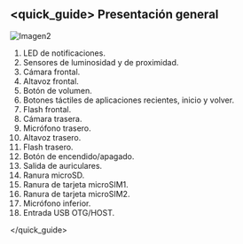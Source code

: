 ## <quick_guide> Presentación general

![Imagen2](http://static.energysistem.com/images/manuals/39725/54ec60ea3e352.jpg)

1. LED de notificaciones.
2. Sensores de luminosidad y de proximidad.
3. Cámara frontal.
4. Altavoz frontal.
5. Botón de volumen.
6. Botones táctiles de aplicaciones recientes, inicio y volver.
7. Flash frontal.
8. Cámara trasera.
9. Micrófono trasero.
10. Altavoz trasero.
11. Flash trasero.
12. Botón de encendido/apagado.
13. Salida de auriculares.
14. Ranura microSD.
15. Ranura de tarjeta microSIM1.
16. Ranura de tarjeta microSIM2.
17. Micrófono inferior.
18. Entrada USB OTG/HOST.

</quick_guide>
